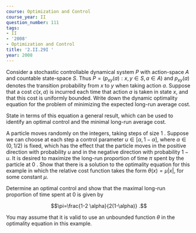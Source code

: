 ```yaml
---
course: Optimization and Control
course_year: II
question_number: 111
tags:
- II
- '2008'
- Optimization and Control
title: '2.II.29I '
year: 2008
---
```



Consider a stochastic controllable dynamical system $P$ with action-space $A$ and countable state-space $S$. Thus $P=\left(p_{x y}(a): x, y \in S, a \in A\right)$ and $p_{x y}(a)$ denotes the transition probability from $x$ to $y$ when taking action $a$. Suppose that a cost $c(x, a)$ is incurred each time that action $a$ is taken in state $x$, and that this cost is uniformly bounded. Write down the dynamic optimality equation for the problem of minimizing the expected long-run average cost.

State in terms of this equation a general result, which can be used to identify an optimal control and the minimal long-run average cost.

A particle moves randomly on the integers, taking steps of size 1 . Suppose we can choose at each step a control parameter $u \in[\alpha, 1-\alpha]$, where $\alpha \in(0,1 / 2)$ is fixed, which has the effect that the particle moves in the positive direction with probability $u$ and in the negative direction with probability $1-u$. It is desired to maximize the long-run proportion of time $\pi$ spent by the particle at 0 . Show that there is a solution to the optimality equation for this example in which the relative cost function takes the form $\theta(x)=\mu|x|$, for some constant $\mu$.

Determine an optimal control and show that the maximal long-run proportion of time spent at 0 is given by

$$\pi=\frac{1-2 \alpha}{2(1-\alpha)} .$$

You may assume that it is valid to use an unbounded function $\theta$ in the optimality equation in this example.